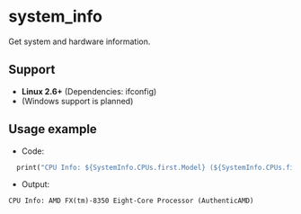 # system_info

Get system and hardware information.

## Support

- **Linux 2.6+** (Dependencies: ifconfig)
- (Windows support is planned)

## Usage example

- Code:
```dart
  print("CPU Info: ${SystemInfo.CPUs.first.Model} (${SystemInfo.CPUs.first.Vendor})");
```
- Output:
```
CPU Info: AMD FX(tm)-8350 Eight-Core Processor (AuthenticAMD)
```